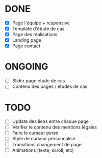 # DONE

- [x] Page l'équipe + responsive
- [x] Template d'étude de cas
- [x] Page des réalisations
- [x] Landing page
- [x] Page contact

# ONGOING

- [ ] Slider page étude de cas
- [ ] Contenu des pages / études de cas

# TODO

- [ ] Update des liens entre chaque page
- [ ] Vérifier le contenu des mentions légales
- [ ] Faire le curseur perso
- [ ] Style de curseur personnalisé
- [ ] Transitions changement de page
- [ ] Animations (texte, scroll, etc)
